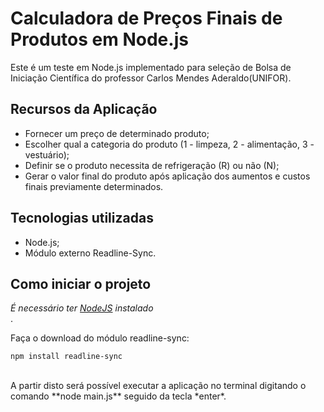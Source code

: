# Calculadora de Preços Finais de Produtos em Node.js
Este é um teste em Node.js implementado para seleção de Bolsa de Iniciação Científica do professor Carlos Mendes Aderaldo(UNIFOR). 

## **Recursos da Aplicação**
- Fornecer um preço de determinado produto; <br>
- Escolher qual a categoria do produto (1 - limpeza, 2 - alimentação, 3 - vestuário); <br>
- Definir se o produto necessita de refrigeração (R) ou não (N); <br>
- Gerar o valor final do produto após aplicação dos aumentos e custos finais previamente determinados.

## **Tecnologias utilizadas**
- Node.js;
- Módulo externo Readline-Sync.

## **Como iniciar o projeto**
*É necessário ter [NodeJS](https://nodejs.org/en/) instalado* <br>.

Faça o download do módulo readline-sync: <br>
```
npm install readline-sync
```
<br>
A partir disto será possível executar a aplicação no terminal digitando o comando **node main.js** seguido da tecla *enter*.
